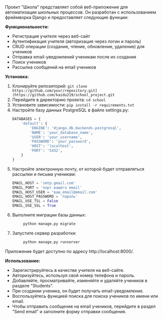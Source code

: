 Проект "Школа" представляет собой веб-приложение для автоматизации школьных процессов. Он разработан с использованием фреймворка Django и предоставляет следующие функции:

**Функциональности:**
- Регистрация учителя через веб-сайт
- Аутентификация учителя (авторизация через логин и пароль)
- CRUD операции (создание, чтение, обновление, удаление) для учеников
- Отправка email-уведомлений ученикам после их создания
- Поиск учеников
- Рассылка сообщений на email учеников

**Установка:**
1. Клонируйте репозиторий:
   `git clone https://github.com/your/repository.git](https://github.com/kaidu219/school_project.git`
2. Перейдите в директорию проекта:
   `cd school`
3. Установите зависимости:
   `pip install -r requirements.txt`
4. Настройте базу данных PostgreSQL в файле settings.py:
   ```python
   DATABASES = {
       'default': {
           'ENGINE': 'django.db.backends.postgresql',
           'NAME': 'your_database_name',
           'USER': 'your_username',
           'PASSWORD': 'your_password',
           'HOST': 'localhost',
           'PORT': '5432',
       }
   }
5. Настройте электронную почту, от которой будет отправляться рассылки и письма ученикам:
   ```python
   EMAIL_HOST = 'smtp.gmail.com'
   EMAIL_PORT = 'порт вашего email'
   EMAIL_HOST_USER = 'ваш_email@email.com'
   EMAIL_HOST_PASSWORD = 'пароль'
   EMAIL_USE_TSL = False
   EMAIL_USE_SSL = True

6. Выполните миграции базы данных:
   ```python
        python manage.py migrate
7. Запустите сервер разработки:
   ```python
        python manage.py runserver
   
Приложение будет доступно по адресу http://localhost:8000/.

**Использование:**

- Зарегистрируйтесь в качестве учителя на веб-сайте.
- Авторизуйтесь, используя свой номер телефона и пароль.
- Добавляйте, просматривайте, изменяйте и удаляйте учеников в разделе "Students".
- При создании ученика, он будет получать email-уведомление.
- Воспользуйтесь функцией поиска для поиска учеников по имени или email.
- Чтобы отправить сообщение на email учеников, перейдите в раздел "Send email" и заполните форму отправки сообщения.
